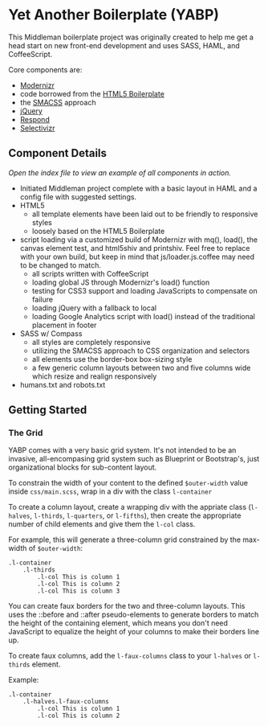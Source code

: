 Yet Another Boilerplate (YABP)
====

This Middleman boilerplate project was originally created to help me get a head start on new front-end development and uses SASS, HAML, and CoffeeScript.

Core components are:
* [Modernizr](http://modernizr.com/)
* code borrowed from the [HTML5 Boilerplate](http://html5boilerplate.com/)
* the [SMACSS](http://smacss.com/) approach
* [jQuery](http://jquery.com/)
* [Respond](https://github.com/scottjehl/Respond)
* [Selectivizr](http://selectivizr.com/)

Component Details
----

*Open the index file to view an example of all components in action.*

* Initiated Middleman project complete with a basic layout in HAML and a config file with suggested settings.
* HTML5
  * all template elements have been laid out to be friendly to responsive styles
  * loosely based on the HTML5 Boilerplate
* script loading via a customized build of Modernizr with mq(), load(), the canvas element test, and html5shiv and printshiv. Feel free to replace with your own build, but keep in mind that js/loader.js.coffee may need to be changed to match. 
  * all scripts written with CoffeeScript
  * loading global JS through Modernizr's load() function
  * testing for CSS3 support and loading JavaScripts to compensate on failure
  * loading jQuery with a fallback to local
  * loading Google Analytics script with load() instead of the traditional placement in footer
* SASS w/ Compass
  * all styles are completely responsive
  * utilizing the SMACSS approach to CSS organization and selectors
  * all elements use the border-box box-sizing style
  * a few generic column layouts between two and five columns wide which resize and realign responsively
* humans.txt and robots.txt

Getting Started
----

### The Grid
YABP comes with a very basic grid system. It's not intended to be an invasive, all-encompasing grid system such as Blueprint or Bootstrap's, just organizational blocks for sub-content layout.

To constrain the width of your content to the defined ```$outer-width``` value inside ```css/main.scss```, wrap in a div with the class ```l-container```

To create a column layout, create a wrapping div with the appriate class (```l-halves```, ```l-thirds```, ```l-quarters```, or ```l-fifths```), then create the appropriate number of child elements and give them the ```l-col``` class.

For example, this will generate a three-column grid constrained by the max-width of ```$outer-width```:
```haml
.l-container
    .l-thirds
        .l-col This is column 1
        .l-col This is column 2
        .l-col This is column 3
```

You can create faux borders for the two and three-column layouts. This uses the ::before and ::after pseudo-elements to generate borders to match the height of the containing element, which means you don't need JavaScript to equalize the height of your columns to make their borders line up.

To create faux columns, add the ```l-faux-columns``` class to your ```l-halves``` or ```l-thirds``` element. 

Example:
```haml
.l-container
    .l-halves.l-faux-columns
        .l-col This is column 1
        .l-col This is column 2
```